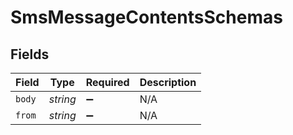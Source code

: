 # SmsMessageContentsSchemas


## Fields

| Field              | Type               | Required           | Description        |
| ------------------ | ------------------ | ------------------ | ------------------ |
| `body`             | *string*           | :heavy_minus_sign: | N/A                |
| `from`             | *string*           | :heavy_minus_sign: | N/A                |